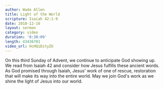 ```yaml
---
author: Wade Allen
title: Light of the World
scripture: Isaiah 42:1-9
date: 2018-12-16
layout: sermon
category: video
duration: '0:30:09' 
length: 43436701
video_url: HcHQiDityZU
---
```


On this third Sunday of Advent, we continue to anticipate God showing up. We read from Isaiah 42 and consider how Jesus fulfills these ancient words. As God promised through Isaiah, Jesus' work of one of rescue, restoration that will make its way into the entire world. May we join God's work as we shine the light of Jesus into our world.
